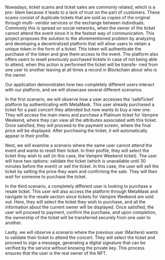 
Nowadays, ticket scams and ticket sales are commonly related, which is a pro- blem because it leads to a lack of trust on the part of customers. These scams consist of duplicate tickets that are sold as copies of the original through multi- vendor services or the exchange between individuals. Commonly this is spread on social networks, when the owner of the ticket cannot attend the event since it is the fastest way of communication. This project proposes the solution to the aforementioned problem by analyzing and developing a decentralized platform that will allow users to obtain a unique token in the form of a ticket. This token will authenticate the purchase of the token and give them access to the event. The platform also offers users to resell previously purchased tickets in case of not being able to attend, when this action is performed the ticket will be transfe- rred from one user to another leaving at all times a record in Blockchain about who is the owner.

Our application demonstrates how two completely different users interact with our platform, and we will showcase several different scenarios.

In the first scenario, we will observe how a user accesses the 'safeTicket' platform by authenticating with MetaMask. This user already purchased a ticket for a past concert they attended but now wants to buy a new one. They will access the main menu and purchase a Platinum ticket for Vampire Weekend, where they can view all the attributes associated with this ticket. Once satisfied, they will proceed to the payment screen, where the final price will be displayed. After purchasing the ticket, it will automatically appear in their profile.



Next, we will examine a scenario where the same user cannot attend the event and wants to resell their ticket. In their profile, they will select the ticket they wish to sell (in this case, the Vampire Weekend ticket). The user will have two options: validate the ticket (which is unavailable until 30 minutes before the event) or sell the ticket. In this case, the user will sell the ticket by setting the price they want and confirming the sale. They will then wait for someone to purchase the ticket.


In the third scenario, a completely different user is looking to purchase a resale ticket. This user will also access the platform through MetaMask and navigate to the resale section since tickets for Vampire Weekend are sold out. Here, they will select the ticket they wish to purchase, and all the information about the current owner will be displayed. Once satisfied, the user will proceed to payment, confirm the purchase, and upon completion, the ownership of the ticket will be transferred securely from one user to another.


Lastly, we will observe a scenario where the previous user (Maritere) wants to validate their ticket to attend the concert. They will select the ticket and proceed to sign a message, generating a digital signature that can be verified by the service without knowing the private key. This process ensures that the user is the real owner of the NFT.